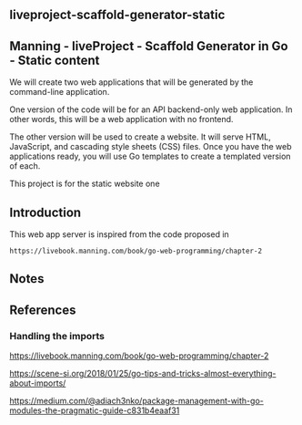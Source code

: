 liveproject-scaffold-generator-static
---

## Manning - liveProject - Scaffold Generator in Go - Static content

We will create two web applications that will be generated by the command-line application.

One version of the code will be for an API backend-only web application. In other words, this will be a web application with no frontend.

The other version will be used to create a website. It will serve HTML, JavaScript, and cascading style sheets (CSS) files. Once you have the web applications ready, you will use Go templates to create a templated version of each.


This project is for the static website one


## Introduction

This web app server is inspired from the code proposed in

    https://livebook.manning.com/book/go-web-programming/chapter-2

## Notes


## References

### Handling the imports

https://livebook.manning.com/book/go-web-programming/chapter-2

https://scene-si.org/2018/01/25/go-tips-and-tricks-almost-everything-about-imports/

https://medium.com/@adiach3nko/package-management-with-go-modules-the-pragmatic-guide-c831b4eaaf31


